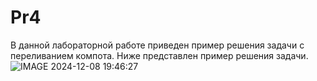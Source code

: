 # Pr4
В данной лабораторной работе приведен пример решения задачи с переливанием компота.
Ниже представлен пример решения задачи.
![IMAGE 2024-12-08 19:46:27](https://github.com/user-attachments/assets/00587ff2-774a-49f0-b344-dc388bdc59ad)

